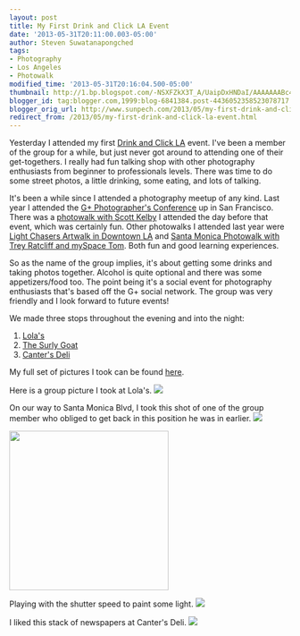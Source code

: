 ```yaml
---
layout: post
title: My First Drink and Click LA Event
date: '2013-05-31T20:11:00.003-05:00'
author: Steven Suwatanapongched
tags:
- Photography
- Los Angeles
- Photowalk
modified_time: '2013-05-31T20:16:04.500-05:00'
thumbnail: http://1.bp.blogspot.com/-NSXFZkX3T_A/UaipDxHNDaI/AAAAAAABc4g/NCCZhWozA_8/s600/2013-05-30+at+19-48-35.jpg
blogger_id: tag:blogger.com,1999:blog-6841384.post-4436052358523078717
blogger_orig_url: http://www.sunpech.com/2013/05/my-first-drink-and-click-la-event.html
redirect_from: /2013/05/my-first-drink-and-click-la-event.html
---
```


Yesterday I attended my first <a href="https://plus.google.com/100658561128477270166/posts">Drink and Click LA</a> event. I've been a member of the group for a while, but just never got around to attending one of their get-togethers. I really had fun talking shop with other photography enthusiasts from beginner to professionals levels. There was time to do some street photos, a little drinking, some eating, and lots of talking.

It's been a while since I attended a photography meetup of any kind. Last year I attended the <a href="/2012/05/google-plus-photographers-conference">G+ Photographer's Conference</a> up in San Francisco. There was a <a href="/2012/05/google-plus-photographers-photowalk-at">photowalk with Scott Kelby</a> I attended the day before that event, which was certainly fun. Other photowalks I attended last year were <a href="/2012/03/light-chasers-artwalk-downtown">Light Chasers Artwalk in Downtown LA</a> and <a href="/2012/02/la-photowalk-with-trey-ratcliff-and-tom">Santa Monica Photowalk with Trey Ratcliff and mySpace Tom</a>. Both fun and good learning experiences.

So as the name of the group implies, it's about getting some drinks and taking photos together. Alcohol is quite optional and there was some appetizers/food too. The point being it's a social event for photography enthusiasts that's based off the G+ social network. The group was very friendly and I look forward to future events!

We made three stops throughout the evening and into the night:
<ol>
  <li><a href="http://www.lolasla.com/">Lola's</a></li>
  <li><a href="http://www.surlygoat.com/">The Surly Goat</a></li>
  <li><a href="http://www.cantersdeli.com/">Canter's Deli</a></li>
</ol>

My full set of pictures I took can be found <a href="https://plus.google.com/photos/101693597219413173200/albums/5884138675860285265">here</a>.

Here is a group picture I took at Lola's.
<img border="0"  src="http://1.bp.blogspot.com/-NSXFZkX3T_A/UaipDxHNDaI/AAAAAAABc4g/NCCZhWozA_8/s640/2013-05-30+at+19-48-35.jpg"  />

On our way to Santa Monica Blvd, I took this shot of one of the group member who obliged to get back in this position he was in earlier.
<img border="0"  src="http://1.bp.blogspot.com/-RHAWmT2n2k8/UaipIjOSa0I/AAAAAAABc44/lSHGVzY9zHU/s400/2013-05-30+at+19-59-51.jpg" />

<img border="0" height="285" src="http://4.bp.blogspot.com/-V_xmsZIzu7c/UaipKSKjPUI/AAAAAAABc5A/AxpH9uwlANM/s400/2013-05-30+at+20-00-14.jpg"  />

Playing with the shutter speed to paint some light.
<img border="0"  src="http://2.bp.blogspot.com/-FFJBe_D2mHg/UaipR_1VDcI/AAAAAAABc5o/lLwv9dpX8dw/s400/2013-05-30+at+21-21-35.jpg"  />

I liked this stack of newspapers at Canter's Deli.
<img border="0"  src="http://1.bp.blogspot.com/-azm8jLucaQY/UaipheOQ4vI/AAAAAAABc64/67qdIZFtWHc/s400/2013-05-30+at+23-47-45.jpg"  />
